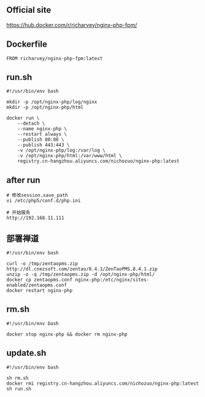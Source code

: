 ## Official site
https://hub.docker.com/r/richarvey/nginx-php-fpm/

## Dockerfile
```
FROM richarvey/nginx-php-fpm:latest
```

## run.sh
```
#!/usr/bin/env bash

mkdir -p /opt/nginx-php/log/nginx
mkdir -p /opt/nginx-php/html

docker run \
    --detach \
    --name nginx-php \
    --restart always \
    --publish 80:80 \
    --publish 443:443 \
    -v /opt/nginx-php/log:/var/log \
    -v /opt/nginx-php/html:/var/www/html \
    registry.cn-hangzhou.aliyuncs.com/nichozuo/nginx-php:latest
```

## after run
```
# 修改session.save_path
vi /etc/php5/conf.d/php.ini

# 开始服务
http://192.168.11.111
```

## 部署禅道
```
#!/usr/bin/env bash

curl -o /tmp/zentaopms.zip http://dl.cnezsoft.com/zentao/8.4.1/ZenTaoPMS.8.4.1.zip
unzip -o -q /tmp/zentaopms.zip -d /opt/nginx-php/html/
docker cp zentaopms.conf nginx-php:/etc/nginx/sites-enabled/zentaopms.conf
docker restart nginx-php
```

## rm.sh
```
#!/usr/bin/env bash

docker stop nginx-php && docker rm nginx-php
```

## update.sh
```
#!/usr/bin/env bash

sh rm.sh
docker rmi registry.cn-hangzhou.aliyuncs.com/nichozuo/nginx-php:latest
sh run.sh
```